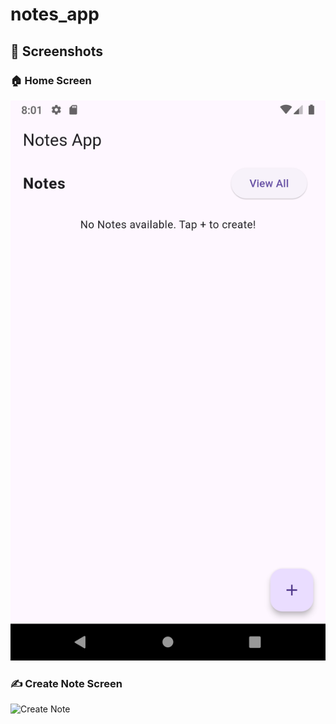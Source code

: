 # notes_app

## 📸 Screenshots

### 🏠 Home Screen
![Home](screenshots/Screenshot_1744437694.png)

### ✍️ Create Note Screen
![Create Note](screenshots/create_note.png)
